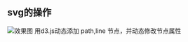 ## svg的操作
![效果图](https://github.com/liubin915249126/javascript/blob/master/SVG/image/connect.png)
用d3.js动态添加 path,line 节点，并动态修改节点属性
